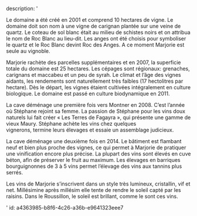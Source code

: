 description: '<p>Le domaine a été créé en 2001 et comprend 10 hectares de vigne. Le domaine doit son nom à une vigne de carignan plantée sur une veine de quartz. Le coteau de sol blanc était au milieu de schistes noirs et on attribua le nom de Roc Blanc au lieu-dit. Les anges ont été choisis pour symboliser le quartz et le Roc Blanc devint Roc des Anges. A ce moment Marjorie est seule au vignoble.</p><p>Marjorie rachète des parcelles supplémentaires et en 2007, la superficie totale du domaine est 25 hectares. Les cépages sont régionaux: grenaches, carignans et maccabeu et un peu de syrah. Le climat et l’âge des vignes aidants, les rendements sont naturellement très faibles (17 hectolitres par hectare). Dès le départ,&nbsp;les vignes étaient&nbsp;cultivées intégralement en culture biologique. Le domaine est passé en culture biodynamique en 2011.</p><p>La cave déménage une première fois vers Montner en 2008. C’est l’année où Stéphane rejoint sa femme. La passion de Stéphane pour les vins doux naturels&nbsp;lui fait créer «&nbsp;Les Terres de Fagayra&nbsp;», qui présente une gamme de vieux Maury. Stéphane achète les vins chez quelques vignerons,&nbsp;termine&nbsp;leurs élevages et essaie un assemblage judicieux.</p><p>La cave déménage une deuxième fois en 2014. Le bâtiment est flambant neuf et bien plus proche des vignes, ce qui permet à Marjorie de pratiquer une vinification encore plus précise. La plupart des vins sont élevés en cuve béton, afin de préserver le fruit au maximum. Les élevages en barriques bourguignonnes de 3 à 5 vins permet l’élevage des vins aux tannins plus serrés.</p><p>Les vins de Marjorie s’inscrivent dans un style très lumineux, cristallin, vif et net. Millésimine après millésim elle tente&nbsp;de rendre&nbsp;le soleil capté par&nbsp;les raisins. Dans le Roussillon, le soleil est brillant, comme le sont ces vins.</p>'
id: a4363985-b8f6-4c26-a36b-e9641323eee7
